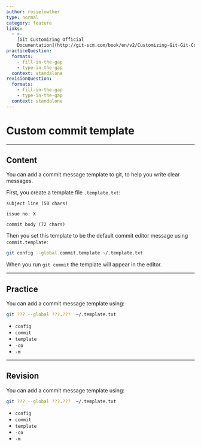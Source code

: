```yaml
---
author: rosielowther
type: normal
category: feature
links:
  - >-
    [Git Customizing Official
    Documentation](http://git-scm.com/book/en/v2/Customizing-Git-Git-Configuration){website}
practiceQuestion:
  formats:
    - fill-in-the-gap
    - type-in-the-gap
  context: standalone
revisionQuestion:
  formats:
    - fill-in-the-gap
    - type-in-the-gap
  context: standalone
---
```


# Custom commit template


---

## Content

You can add a commit message template to git, to help you write clear messages.

First, you create a template file `.template.txt`:

```plain-text
subject line (50 chars)

issue no: X

commit body (72 chars)
```

Then you set this template to be the default commit editor message using `commit.template`:

```bash
git config --global commit.template ~/.template.txt
```

When you run `git commit` the template will appear in the editor.


---

## Practice

You can add a commit message template using:

```bash
git ??? --global ???.???  ~/.template.txt
```

- `config`
- `commit`
- `template`
- `-co`
- `-m`


---

## Revision

You can add a commit message template using:

```bash
git ??? --global ???.???  ~/.template.txt
```

- `config`
- `commit`
- `template`
- `-co`
- `-m`
